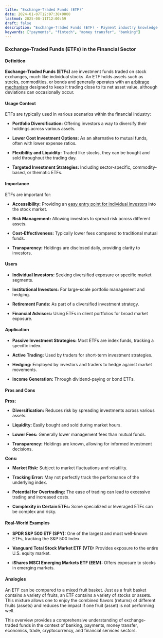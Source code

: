 ```yaml
---
title: "Exchange-Traded Funds (ETF)"
date: 2024-01-07T12:07:38+0000
lastmod: 2025-08-11T12:00:59
draft: false
description: "Exchange-Traded Funds (ETF) - Payment industry knowledge and insights"
keywords: ["payments", "fintech", "money transfer", "banking"]
---
```


### Exchange-Traded Funds (ETFs) in the Financial Sector

#### Definition

**Exchange-Traded Funds (ETFs)** are investment funds traded on stock exchanges, much like individual stocks. An ETF holds assets such as stocks, commodities, or bonds and generally operates with an [arbitrage mechanism](https://faisalkhanllc.xyz/resources/payments-wiki/c/currency-arbitrage/) designed to keep it trading close to its net asset value, although deviations can occasionally occur.

#### Usage Context

ETFs are typically used in various scenarios within the financial industry:

- **Portfolio Diversification:** Offering investors a way to diversify their holdings across various assets.

- **Lower Cost Investment Options:** As an alternative to mutual funds, often with lower expense ratios.

- **Flexibility and Liquidity:** Traded like stocks, they can be bought and sold throughout the trading day.

- **Targeted Investment Strategies:** Including sector-specific, commodity-based, or thematic ETFs.

#### Importance

ETFs are important for:

- **Accessibility:** Providing an [easy entry point for individual investors](https://faisalkhanllc.xyz/resources/payments-wiki/p/permissible-investments/) into the stock market.

- **Risk Management:** Allowing investors to spread risk across different assets.

- **Cost-Effectiveness:** Typically lower fees compared to traditional mutual funds.

- **Transparency:** Holdings are disclosed daily, providing clarity to investors.

#### Users

- **Individual Investors:** Seeking diversified exposure or specific market segments.

- **Institutional Investors:** For large-scale portfolio management and hedging.

- **Retirement Funds:** As part of a diversified investment strategy.

- **Financial Advisors:** Using ETFs in client portfolios for broad market exposure.

#### Application

- **Passive Investment Strategies:** Most ETFs are index funds, tracking a specific index.

- **Active Trading:** Used by traders for short-term investment strategies.

- **Hedging:** Employed by investors and traders to hedge against market movements.

- **Income Generation:** Through dividend-paying or bond ETFs.

#### Pros and Cons

**Pros:**

- **Diversification:** Reduces risk by spreading investments across various assets.

- **Liquidity:** Easily bought and sold during market hours.

- **Lower Fees:** Generally lower management fees than mutual funds.

- **Transparency:** Holdings are known, allowing for informed investment decisions.

**Cons:**

- **Market Risk:** Subject to market fluctuations and volatility.

- **Tracking Error:** May not perfectly track the performance of the underlying index.

- **Potential for Overtrading:** The ease of trading can lead to excessive trading and increased costs.

- **Complexity in Certain ETFs:** Some specialized or leveraged ETFs can be complex and risky.

#### Real-World Examples

- **SPDR S&P 500 ETF (SPY):** One of the largest and most well-known ETFs, tracking the S&P 500 Index.

- **Vanguard Total Stock Market ETF (VTI):** Provides exposure to the entire U.S. equity market.

- **iShares MSCI Emerging Markets ETF (EEM):** Offers exposure to stocks in emerging markets.

#### Analogies

An ETF can be compared to a mixed fruit basket. Just as a fruit basket contains a variety of fruits, an ETF contains a variety of stocks or assets. This mixture allows one to enjoy the combined flavors (returns) of different fruits (assets) and reduces the impact if one fruit (asset) is not performing well.

This overview provides a comprehensive understanding of exchange-traded funds in the context of banking, payments, money transfer, economics, trade, cryptocurrency, and financial services sectors.